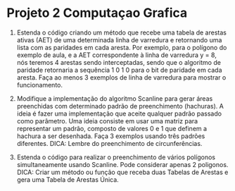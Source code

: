 # Projeto 2 Computaçao Grafica

1. Estenda o código criando um método que recebe uma tabela de arestas ativas (AET) de uma determinada linha de varredura e retornando uma lista com as paridades em cada aresta. Por exemplo, para o polígono do exemplo de aula, e a AET correspondente à linha de varredura y = 8, nós teremos 4 arestas sendo interceptadas, sendo que o algoritmo de paridade retornaria a sequência 1 0 1 0 para o bit de paridade em cada aresta. Faça ao menos 3 exemplos de linha de varredura para mostrar o funcionamento.


2. Modifique a implementação do algoritmo Scanline para gerar áreas preenchidas com determinado padrão de preenchimento (hachuras). A ideia é fazer uma implementação que aceite qualquer padrão passado como parâmetro. Uma ideia consiste em usar uma matriz para representar um padrão, composto de valores 0 e 1 que definem a hachura a ser desenhada. Faça 3 exemplos usando três padrões diferentes. DICA: Lembre do preenchimento de circunferências.

3. Estenda o código para realizar o preenchimento de vários polígonos simultaneamente usando Scanline. Pode considerar apenas 2 poligonos. DICA: Criar um método ou função que receba duas Tabelas de Arestas e gera uma Tabela de Arestas Única.
